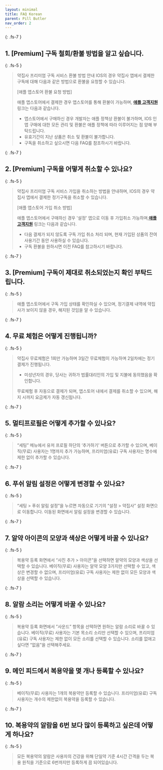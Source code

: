 ```yaml
---
layout: minimal
title: FAQ Korean
parent: Pill Butler
nav_order: 2
---
```


{: .fs-7 }
## **1. [Premium] 구독 철회/환불 방법을 알고 싶습니다.**

{: .fs-5 }
> 약집사 프리미엄 구독 서비스 환불 방법 안내 IOS의 경우 약집사 앱에서 결제한 구독에 대해 다음과 같은 방법으로 환불을 요청할 수 있습니다.
> 
> [애플 앱스토어 환불 요청 방법]
> 
> 애플 앱스토어에서 결제한 경우 앱스토어를 통해 환불이 가능하며, **[애플 고객지원](https://support.apple.com/ko-kr/HT204084)** 링크는 다음과 같습니다.
> 
> - 앱스토어에서 구매하신 경우 개발자는 애플 정책상 환불이 불가하며, IOS 인앱 구매에 대한 모든 관리 및 환불은 애플 정책에 따라 이루어지는 점 양해 부탁드립니다.
> - 유효기간이 지난 상품은 취소 및 환불이 불가합니다.
> - 구독을 취소하고 싶으시면 다음 FAQ를 참조하시기 바랍니다.

{: .fs-7 }
## **2. [Premium] 구독을 어떻게 취소할 수 있나요?**

{: .fs-5 }
> 약집사 프리미엄 구독 서비스 가입을 취소하는 방법을 안내하며, IOS의 경우 약집사 앱에서 결제한 정기구독을 취소할 수 있습니다.
> 
> [애플 앱스토어 가입 취소 방법]
> 
> 애플 앱스토어에서 구매하신 경우 '설정' 앱으로 이동 후 가입취소 가능하며,**[애플 고객지원](https://support.apple.com/ko-kr/HT202039)** 링크는 다음과 같습니다.
> 
> - 다음 결제가 되지 않도록 구독 가입 취소 처리 되며, 현재 가입된 상품의 잔여 사용기간 동안 사용하실 수 있습니다.
> - 구독 환불을 원하시면 이전 FAQ를 참고하시기 바랍니다.

{: .fs-7 }
## **3. [Premium] 구독이 제대로 취소되었는지 확인 부탁드립니다.**

{: .fs-5 }
> 애플 앱스토어에서 구독 가입 상태를 확인하실 수 있으며, 정기결제 내역에 약집사가 보이지 않을 경우, 해지된 것임을 알 수 있습니다. 

{: .fs-7 }
## **4. 무료 체험은 어떻게 진행됩니까?**

{: .fs-5 }
> 약집사 무료체험은 1회만 가능하며 3일간 무료체험이 가능하며 2일차에는 정기결제가 진행됩니다.
> 
> - 미성년자의 경우, 당사는 귀하가 법률대리인의 가입 및 지불에 동의했음을 확인합니다.
> 
> 무료체험 후 자동으로 결제가 되며, 앱스토어 내에서 결제를 취소할 수 있으며, 해지 시까지 요금제가 자동 갱신됩니다.

{: .fs-7 }
## **5. 멀티프로필은 어떻게 추가할 수 있나요?**

{: .fs-5 }
> “세팅” 메뉴에서 유저 프로필 하단의 ‘추가하기’ 버튼으로 추가할 수 있으며, 베이직(무료) 사용자는 1명까지 추가 가능하며, 프리미엄(유료) 구독 사용자는 명수에 제한 없이 추가할 수 있습니다.

{: .fs-7 }
## **6. 푸쉬 알림 설정은 어떻게 변경할 수 있나요?**

{: .fs-5 }
> “세팅 > 푸쉬 알림 설정”을 누르면 자동으로 기기의 “설정 > 약집사” 설정 화면으로 이동합니다. 이동된 화면에서 알림 설정을 변경할 수 있습니다.  

{: .fs-7 }
## **7. 알약 아이콘의 모양과 색상은 어떻게 바꿀 수 있나요?**

{: .fs-5 }
> 복용약 등록 화면에서 “사진 추가 > 아이콘”을 선택하면 알약의 모양과 색상을 선택할 수 있습니다. 베이직(무료) 사용자는 알약 모양 3가지만 선택할 수 있고, 색상은 변경할 수 없으며, 프리미엄(유료) 구독 사용자는 제한 없이 모든 모양과 색상을 선택할 수 있습니다.  

{: .fs-7 }
## **8. 알람 소리는 어떻게 바꿀 수 있나요?**

{: .fs-5 }
> 복용약 등록 화면에서 ”사운드” 항목을 선택하면 원하는 알람 소리로 바꿀 수 있습니다. 베이직(무료) 사용자는 기본 목소리 소리만 선택할 수 있으며, 프리미엄(유료) 구독 사용자는 제한 없이 모든 소리를 선택할 수 있습니다. 소리를 없애고 싶다면 “없음”을 선택해주세요.  

{: .fs-7 }
## **9. 메인 피드에서 복용약을 몇 개나 등록할 수 있나요?**

{: .fs-5 }
> 베이직(무료) 사용자는 1개의 복용약만 등록할 수 있습니다. 프리미엄(유료) 구독 사용자는 개수의 제한없이 복용약을 등록할 수 있습니다. 

{: .fs-7 }
## **10. 복용약의 알람을 6번 보다 많이 등록하고 싶은데 어떻게 하나요?**

{: .fs-5 }
> 모든 복용약의 알람은 사용자의 건강을 위해 단일약 기준 4시간 간격을 두는 복용 원칙을 기준으로 6번까지만 등록하게 끔 되어있습니다.
